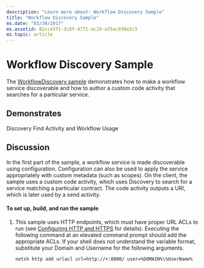 ```yaml
---
description: "Learn more about: Workflow Discovery Sample"
title: "Workflow Discovery Sample"
ms.date: "03/30/2017"
ms.assetid: 82cc43f1-3c8f-4771-ac19-a75ac936e2c3
ms.topic: article
---
```

# Workflow Discovery Sample

The [WorkflowDiscovery sample](https://github.com/dotnet/samples/tree/main/framework/wcf) demonstrates how to make a workflow service discoverable and how to author a custom code activity that searches for a particular service.

## Demonstrates

Discovery Find Activity and Workflow Usage

## Discussion

In the first part of the sample, a workflow service is made discoverable using configuration. Configuration can also be used to apply the service appropriately with custom metadata (such as scopes). On the client, the sample uses a custom code activity, which uses Discovery to search for a service matching a particular contract. The code activity outputs a URI, which is later used by a send activity.

#### To set up, build, and run the sample

1. This sample uses HTTP endpoints, which must have proper URL ACLs to run (see [Configuring HTTP and HTTPS](../feature-details/configuring-http-and-https.md) for details). Executing the following command at an elevated command prompt should add the appropriate ACLs. If your shell does not understand the variable format, substitute your Domain and Username for the following arguments.

    `netsh http add urlacl url=http://+:8000/ user=%DOMAIN%\%UserName%`
